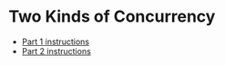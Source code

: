 # Two Kinds of Concurrency

- [Part 1 instructions](https://comp127.innig.net/activities/concurrency_1)
- [Part 2 instructions](https://comp127.innig.net/activities/concurrency_2)
